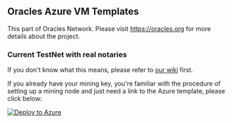 ## Oracles Azure VM Templates

This part of Oracles Network.
Please visit https://oracles.org for more details about the project.

### Current TestNet with real notaries
If you don't know what this means, please refer to [our wiki](https://github.com/oraclesorg/oracles-wiki) first.

If you already have your mining key, you're familiar with the procedure of setting up a mining node and just need a link to the Azure template, please click below:

[![Deploy to Azure](http://azuredeploy.net/deploybutton.png)](https://portal.azure.com/#create/Microsoft.Template/uri/https%3A%2F%2Fraw.githubusercontent.com%2Foraclesorg%2Ftest-templates%2FAlphaTestTestNet%2FTestTestNet%2Fmining-node%2Ftemplate.json)

